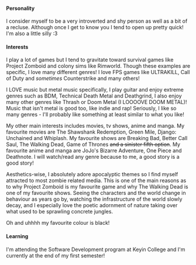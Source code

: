 #### Personality
I consider myself to be a very introverted and shy person as well as a bit of a recluse. Although once I get to know you I tend to open up pretty quick! I'm also a little silly :3

#### Interests
I play a lot of games but I tend to gravitate toward survival games like Project Zomboid and colony sims like Rimworld. Though these examples are specific, I love many different genres! I love FPS games like ULTRAKILL, Call of Duty and *sometimes* Counterstrike and many others!

I LOVE music but metal music specifically, I play guitar and enjoy extreme genres such as BDM, Technical Death Metal and Deathgrind, I also enjoy many other genres like Thrash or Doom Metal (I LOOOOVE DOOM METAL)! Music that isn't metal is good too, like indie and rap! Seriously, I like so many genres - I'll probably like something at least similar to what you like!

My other main interests includes movies, tv shows, anime and manga. My favourite movies are The Shawshank Redemption, Green Mile, Django: Unchained and Whiplash. My favourite shows are Breaking Bad, Better Call Saul, The Walking Dead, Game of Thrones ~~and a sinister fifth option~~. My favourite anime and manga are JoJo's Bizarre Adventure, One Piece and Deathnote. I will watch/read any genre because to me, a good story is a good story!

Aesthetics-wise, I absolutely adore apocalyptic themes so I find myself attracted to most zombie related media. This is one of the main reasons as to why Project Zomboid is my favourite game and why The Walking Dead is one of my favourite shows. Seeing the characters and the world change in behaviour as years go by, watching the infrastructure of the world slowly decay, and I especially love the poetic adornment of nature taking over what used to be sprawling concrete jungles.

Oh and uhhhh my favourite colour is black!

#### Learning
I'm attending the Software Development program at Keyin College and I'm currently at the end of my first semester!
